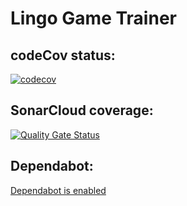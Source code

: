# Lingo Game Trainer

## codeCov status:
[![codecov](https://codecov.io/gh/KevinGK93/Lingo-assignment/branch/main/graph/badge.svg?token=NNL6R5DUQV)](https://codecov.io/gh/KevinGK93/Lingo-assignment)
    
## SonarCloud coverage:
[![Quality Gate Status](https://sonarcloud.io/api/project_badges/measure?project=KevinGK93_Lingo-assignment&metric=alert_status)](https://sonarcloud.io/summary/new_code?id=KevinGK93_Lingo-assignment)

## Dependabot:
[Dependabot is enabled](https://gyazo.com/7ef7fefd90275236dea859e5ea69bfe8)


